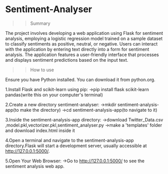 # Sentiment-Analyser

>>Summary

The project involves developing a web application using Flask for sentiment analysis, employing a logistic regression model trained on a sample dataset to classify sentiments as positive, neutral, or negative. Users can interact with the application by entering text directly into a form for sentiment analysis. The application features a user-friendly interface that processes and displays sentiment predictions based on the input text.

>>How to use

Ensure you have Python installed. You can download it from python.org.

1.Install Flask and scikit-learn using pip:
        ->pip install flask scikit-learn pandas(write this on your computer's terminal)
        
2.Create a new directory sentiment-analyser:
        ->mkdir sentiment-analysis-app(to make the directory)
        ->cd sentiment-analysis-app(to navigate to it)
        
3.Inside the sentiment-analysis-app directory:
        ->download Twitter_Data.csv ,model.pkl,vectorizer.pkl,sentiment_analyser.py
        ->make a 'templates' folder and download index.html inside it
        
4.Open a terminal and navigate to the sentiment-analysis-app directory.Flask will start a development server, usually accessible at http://127.0.0.1:5000/.

5.Open Your Web Browser:
        ->Go to http://127.0.0.1:5000/ to see the sentiment analysis web app.        
